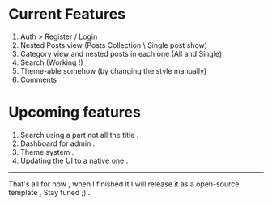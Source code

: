 # Current Features 

1. Auth > Register / Login 
2. Nested Posts view (Posts Collection \ Single post show)
3. Category view and nested posts in each one (All and Single)
4. Search (Working !)
5. Theme-able somehow (by changing the style manually)
6. Comments

# Upcoming features 

1. Search using a part not all the title .
2. Dashboard for admin .
3. Theme system .
4. Updating the UI to a native one .

---------------------------------

That's all for now , when I finished it I will release it as a open-source template , Stay tuned ;) . 